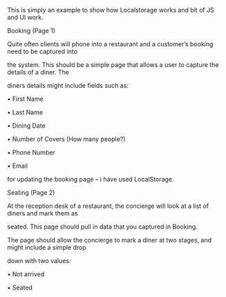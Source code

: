 This is simply an example to show how Localstorage works and bit of JS and UI work.


Booking (Page 1)

Quite often clients will phone into a restaurant and a customer’s booking need to be captured into 

the system. This should be a simple page that allows a user to capture the details of a diner. The 

diners details might include fields such as:

• First Name

• Last Name

• Dining Date

• Number of Covers (How many people?)

• Phone Number

• Email

for updating the booking page – i have used LocalStorage.

Seating (Page 2)

At the reception desk of a restaurant, the concierge will look at a list of diners and mark them as 

seated. This page should pull in data that you captured in Booking.

The page should allow the concierge to mark a diner at two stages, and might include a simple drop 

down with two values:

• Not arrived

• Seated

